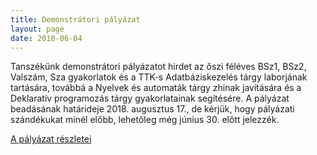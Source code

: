 ```yaml
---
title: Demonstrátori pályázat
layout: page 
date: 2018-06-04
---
```


Tanszékünk demonstrátori pályázatot hirdet az őszi féléves BSz1, BSz2, Valszám, Sza gyakorlatok és a TTK-s Adatbáziskezelés tárgy laborjának tartására, továbbá  a Nyelvek és automaták tárgy zhinak javítására és a Deklaratív programozás tárgy gyakorlatainak segítésére. A pályázat beadásának határideje 2018. augusztus 17., de kérjük, hogy pályázati szándékukat minél előbb, lehetőleg még június 30. előtt jelezzék. 


[A pályázat részletei](../demo_palyazat_18_osz.pdf)

